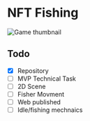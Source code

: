 # NFT Fishing 
![Game thumbnail](~\res\thumbnail.jpg)

## Todo

- [x] Repository
- [ ] MVP Technical Task
- [ ] 2D Scene
- [ ] Fisher Movment
- [ ] Web published
- [ ] Idle/fishing mechnaics
